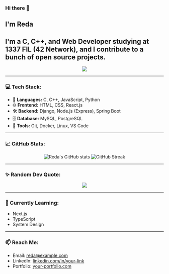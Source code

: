 ### Hi there 👋

## I'm Reda  
## I'm a C, C++, and Web Developer studying at 1337 FIL (42 Network), and I contribute to a bunch of open source projects.

<p align="center">
  <a href="https://github.com/rbouissa">
    <img align="center" src="https://badge.mediaplus.ma/binary/rbouissa" />
  </a>
</p>

---

### 💻 Tech Stack:
- 🚀 **Languages:** C, C++, JavaScript, Python
- 🌐 **Frontend:** HTML, CSS, React.js
- 🛠️ **Backend:** Django, Node.js (Express), Spring Boot
- 🗄️ **Database:** MySQL, PostgreSQL
- 🔧 **Tools:** Git, Docker, Linux, VS Code

---

### 📈 GitHub Stats:

<p align="center">
  <img src="https://github-readme-stats.vercel.app/api?username=rbouissa&show_icons=true&theme=tokyonight" alt="Reda's GitHub stats" />
  <img src="https://github-readme-streak-stats.herokuapp.com/?user=rbouissa&theme=tokyonight" alt="GitHub Streak" />
</p>

---

### ✨ Random Dev Quote:
<p align="center">
  <img src="https://quotes-github-readme.vercel.app/api?type=horizontal&theme=tokyonight" />
</p>

---

### 🧠 Currently Learning:
- Next.js
- TypeScript
- System Design

---

### 📫 Reach Me:
- Email: reda@example.com
- LinkedIn: [linkedin.com/in/your-link](https://linkedin.com/in/your-link)
- Portfolio: [your-portfolio.com](https://your-portfolio.com)


